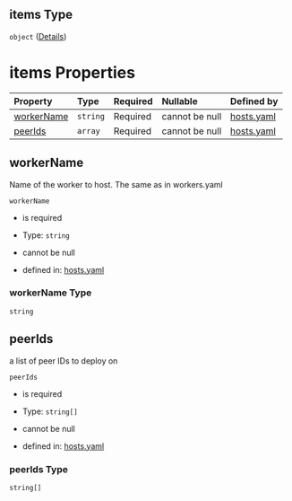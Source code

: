 ## items Type

`object` ([Details](hosts-properties-hosts-items.md))

# items Properties

| Property                  | Type     | Required | Nullable       | Defined by                                                                                                                                                 |
| :------------------------ | :------- | :------- | :------------- | :--------------------------------------------------------------------------------------------------------------------------------------------------------- |
| [workerName](#workername) | `string` | Required | cannot be null | [hosts.yaml](hosts-properties-hosts-items-properties-workername.md "https://fluence.dev/schemas/hosts.yaml#/properties/hosts/items/properties/workerName") |
| [peerIds](#peerids)       | `array`  | Required | cannot be null | [hosts.yaml](hosts-properties-hosts-items-properties-peerids.md "https://fluence.dev/schemas/hosts.yaml#/properties/hosts/items/properties/peerIds")       |

## workerName

Name of the worker to host. The same as in workers.yaml

`workerName`

*   is required

*   Type: `string`

*   cannot be null

*   defined in: [hosts.yaml](hosts-properties-hosts-items-properties-workername.md "https://fluence.dev/schemas/hosts.yaml#/properties/hosts/items/properties/workerName")

### workerName Type

`string`

## peerIds

a list of peer IDs to deploy on

`peerIds`

*   is required

*   Type: `string[]`

*   cannot be null

*   defined in: [hosts.yaml](hosts-properties-hosts-items-properties-peerids.md "https://fluence.dev/schemas/hosts.yaml#/properties/hosts/items/properties/peerIds")

### peerIds Type

`string[]`
